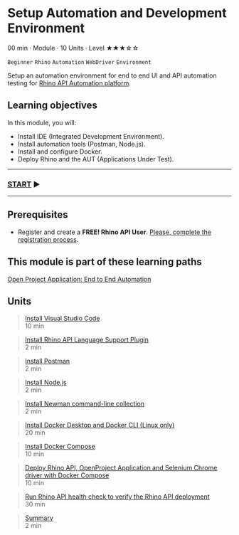# Setup Automation and Development Environment
00 min · Module · 10 Units · Level ★★★☆☆

`Beginner` `Rhino` `Automation` `WebDriver` `Environment`

Setup an automation environment for end to end UI and API automation testing for [Rhino API Automation platform](https://github.com/savanna-projects/rhino-agent).

## Learning objectives
In this module, you will:

* Install IDE (Integrated Development Environment).
* Install automation tools (Postman, Node.js).
* Install and configure Docker.
* Deploy Rhino and the AUT (Applications Under Test).

---
### [START](./01.InstallVisualStudioCode.md) :arrow_forward:
---

## Prerequisites
* Register and create a **FREE! Rhino API User**. [Please, complete the registration process](./../CreateRhinoAccount.md).

## This module is part of these learning paths  
[Open Project Application: End to End Automation](../Tutorials.OpenProject/Module.md)

## Units
> [Install Visual Studio Code](./01.InstallVisualStudioCode.md)  
  10 min  
 
> [Install Rhino API Language Support Plugin](./02.InstallRhinoLanguageExtension.md)  
  2 min  

> [Install Postman](./03.InstallPostman.md)  
  2 min  

> [Install Node.js](./04.InstallNodeJs.md)  
  2 min  

> [Install Newman command-line collection](./05.InstallNewman.md)  
  2 min  

> [Install Docker Desktop and Docker CLI (Linux only)](./06.InstallDockerDesktopAndCli.md)  
  20 min  

> [Install Docker Compose](./07.InstallDockerCompose.md)  
  10 min  

> [Deploy Rhino API, OpenProject Application and Selenium Chrome driver with Docker Compose](./08.SutDeployment.md)  
  10 min  

> [Run Rhino API health check to verify the Rhino API deployment](./09.RhinoHealthCheck.md)  
  30 min  

> [Summary]()  
  2 min
